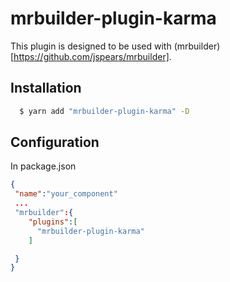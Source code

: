 mrbuilder-plugin-karma
===
This plugin is designed to be used with (mrbuilder)[https://github.com/jspears/mrbuilder].

## Installation
```sh
  $ yarn add "mrbuilder-plugin-karma" -D
```
## Configuration
In package.json
```json
{
 "name":"your_component"
 ...
 "mrbuilder":{
    "plugins":[
      "mrbuilder-plugin-karma"
    ]

 }
}
```
